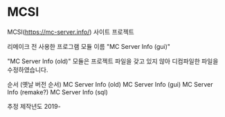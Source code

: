# MCSI

MCSI(https://mc-server.info/) 사이트 프로젝트

리메이크 전 사용한 프로그램 모듈 이름 "MC Server Info (gui)"

"MC Server Info (old)" 모듈은 프로젝트 파일을 갖고 있지 않아 디컴파일한 파일을 수정하였습니다.

순서 (옛날 버전 순서)
MC Server Info (old)
MC Server Info (gui)
MC Server Info (remake?)
MC Server Info (sql)

추정 제작년도 2019-

